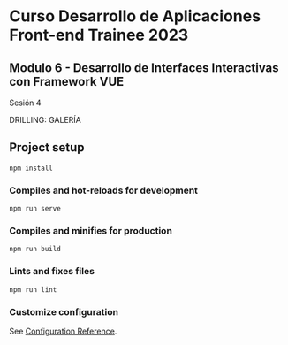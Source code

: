 # Curso Desarrollo de Aplicaciones Front-end Trainee 2023

## Modulo 6 - Desarrollo de Interfaces Interactivas con Framework VUE
Sesión 4

DRILLING: GALERÍA

## Project setup
```
npm install
```

### Compiles and hot-reloads for development
```
npm run serve
```

### Compiles and minifies for production
```
npm run build
```

### Lints and fixes files
```
npm run lint
```

### Customize configuration
See [Configuration Reference](https://cli.vuejs.org/config/).
